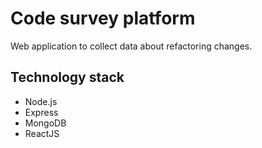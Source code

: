# Code survey platform

Web application to collect data about refactoring changes.

## Technology stack

 - Node.js
 - Express
 - MongoDB
 - ReactJS
